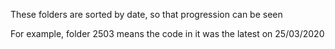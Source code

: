 These folders are sorted by date, so that progression can be seen

For example, folder 2503 means the code in it was the latest on 25/03/2020
